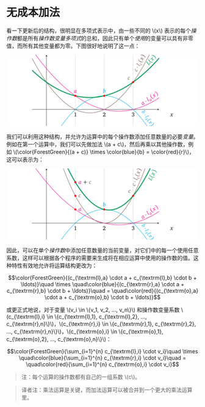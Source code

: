 # 无成本加法

看一下更新后的结构，很明显在多项式表示中，由一些不同的 \\(x\\) 表示的每个*操作数*都是所有*操作数变量多项式*的总和，因此只有单个*使用*的变量可以具有非零值，而所有其他变量都为零。下图很好地说明了这一点：

![img](img/4-26.png)

我们可以利用这种结构，并允许为运算中的每个操作数添加任意数量的必要*变量*。例如在第一个运算中，我们可以先做加法 \\(a + c\\)，然后再乘以其他操作数，例如 \\(\color{ForestGreen}{(a + c)} \times \color{blue}{b} = \color{red}{r}\\)，这可以表示为：

![img](img/4-27.png)

因此，可以在单个*操作数*中添加任意数量的当前变量，对它们中的每一个使用任意系数，这样可以根据各个程序的需要来生成将在相应运算中使用的操作数的值。这种特性有效地允许将运算结构更改为：

$$\color{ForestGreen}{(c_{\textrm{l},a} \cdot a + c_{\textrm{l},b} \cdot b + \ldots)}\quad \times \quad\color{blue}{(c_{\textrm{r},a} \cdot a + c_{\textrm{r},b} \cdot b + \ldots)}\quad = \quad\color{red}{(c_{\textrm{o},a} \cdot a + c_{\textrm{o},b} \cdot b + \ldots)}$$

或更正式地说，对于变量 \\(v_i \in \\{v_1, v_2, ..., v_n\\}\\) 和操作数变量系数 \\(c_{\textrm{l},i} \in \\{c_{\textrm{l},1}, c_{\textrm{l},2}, ..., c_{\textrm{r},n}\\}\\)，\\(c_{\textrm{r},i} \in \\{c_{\textrm{r},1}, c_{\textrm{r},2}, ..., c_{\textrm{r},n}\\}\\)，\\(c_{\textrm{o},i} \in \\{c_{\textrm{o},1}, c_{\textrm{o},2}, ..., c_{\textrm{o},n}\\}\\)：

$$\color{ForestGreen}{\sum_{i=1}^{n} c_{\textrm{l},i} \cdot v_i}\quad \times \quad\color{blue}{\sum_{i=1}^{n} c_{\textrm{r},i} \cdot v_i}\quad = \quad\color{red}{\sum_{i=1}^{n} c_{\textrm{o},i} \cdot v_i}$$

> 注：每个运算的操作数都有自己的一组系数 \\(c\\)。

[](ignored)

> 译者注：乘法运算是关键，而加法运算可以被合并到一个更大的乘法运算里。
